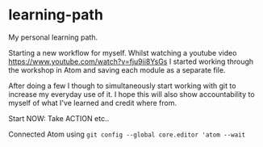 # learning-path
My personal learning path.

Starting a new workflow for myself. Whilst watching a youtube video https://www.youtube.com/watch?v=fju9ii8YsGs I started working through the workshop in Atom and saving each module as a separate file.

After doing a few I though to simultaneously start working with git to increase my everyday use of it. I hope this will also show accountability to myself of what I've learned and credit where from.

Start NOW: Take ACTION etc..

Connected Atom using `git config --global core.editor 'atom --wait`
